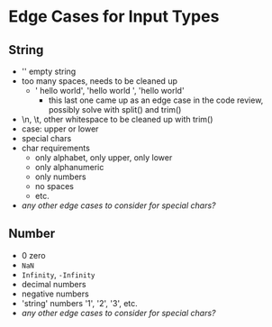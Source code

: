 # Edge Cases for Input Types

## String
- '' empty string
- too many spaces, needs to be cleaned up
  - '   hello world', 'hello world   ', 'hello    world'
    - this last one came up as an edge case in the code review, possibly solve with split() and trim()
- \n, \t, other whitespace to be cleaned up with trim()
- case: upper or lower
- special chars
- char requirements
  - only alphabet, only upper, only lower
  - only alphanumeric
  - only numbers
  - no spaces
  - etc.
- *any other edge cases to consider for special chars?*

## Number
- 0 zero
- `NaN`
- `Infinity`, `-Infinity`
- decimal numbers
- negative numbers
- 'string' numbers '1', '2', '3', etc.
- *any other edge cases to consider for special chars?*